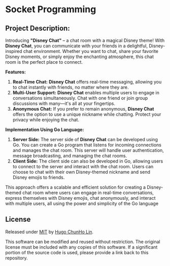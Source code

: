 # Socket Programming

## Project Description:

Introducing **"Disney Chat"** – a chat room with a magical Disney theme! With **Disney Chat**, you can communicate with your friends in a delightful, Disney-inspired chat environment. Whether you want to chat, share your favorite Disney moments, or simply enjoy the enchanting atmosphere, this chat room is the perfect place to connect.

**Features:**

1. **Real-Time Chat:** **Disney Chat** offers real-time messaging, allowing you to chat instantly with friends, no matter where they are.
2. **Multi-User Support:** **Disney Chat** enables multiple users to engage in conversations simultaneously. Chat with one friend or join group discussions with many—it's all at your fingertips.
3. **Anonymous Chat:** If you prefer to remain anonymous, **Disney Chat** offers the option to use a unique nickname while chatting. Protect your privacy while enjoying the chat.

**Implementation Using Go Language:**

1. **Server Side:** The server side of **Disney Chat** can be developed using Go. You can create a Go program that listens for incoming connections and manages the chat room. This server will handle user authentication, message broadcasting, and managing the chat rooms.
2. **Client Side:** The client side can also be developed in Go, allowing users to connect to the server and interact with the chat room. Users can choose to chat with their own Disney-themed nickname and send Disney emojis to friends.

This approach offers a scalable and efficient solution for creating a Disney-themed chat room where users can engage in real-time conversations, express themselves with Disney emojis, chat anonymously, and interact with multiple users, all using the power and simplicity of the Go language

## License
Released under [MIT](./LICENSE) by [Hugo ChunHo Lin](https://github.com/1chooo).

This software can be modified and reused without restriction.
The original license must be included with any copies of this software.
If a significant portion of the source code is used, please provide a link back to this repository.
